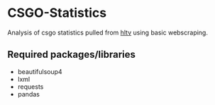# CSGO-Statistics
Analysis of csgo statistics pulled from [hltv](https://www.hltv.org/) using basic webscraping.

## Required packages/libraries
* beautifulsoup4
* lxml
* requests
* pandas
